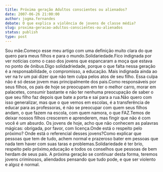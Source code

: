 ```yaml
---
title: Próxima geração Adultos conscientes ou alienados?
date: 2007-06-26 21:00:00
author: jogma.fernandes
debate: O que explica a violência de jovens de classe média?
slug: proxima-geracao-adultos-conscientes-ou-alienados
status: publish 
type: post
---
```


Sou mãe.Começo esse meu artigo com uma definição muito clara do que quero para meus filhos e para o mundo.Solidariedade.Fico indignada por ver notícias como o caso dos jovens que espancaram a moça que estava no ponto de ônibus.Digo solidadriedade, porque o que falta nessa geração é a responsabilidade, o compromisso, a educação. Mais indignada ainda ao ver na tv um pai dizer que não tem culpa pelos atos de seu filho. Essa culpa não é só desse jovem mas principalmente dos pais.Como responsáveis por seus filhos, os pais de hoje se preocupam em ter o melhor carro, morar em palacetes, consumir bastante e não ter nenhuma preocupação de saber o que seu filho faz depois que bate a porta e sai para a rua.Não quero com isso generalizar, mas que o que vemos em escolas, é a transferência de educar para as professoras, é não se preocupar com quem seus filhos andam, o que fazem na escola, com quem namora, o que FAZ.Temos de deixar nossos filhos crescerem e aprenderem, mas fingir que não é com você é um absurdo. Os jovens de hoje, acho que não conhecem as palavras mágicas: obrigada, por favor, com licença.Onde está o respeito pelo próximo? Onde está o referencial desses jovens?Como explicar que pessoas que tem de tudo, achem normal e prazeroso bater em pessoas que nada tem haver com suas taras e problemas.Solidariedade é ter brio, respeito pelo próximo,educação e todos os conselhos que pessoas de bem herdam de seus pais. A próxima geração se continuar desta forma, teremos jovens criminosos, aliendados pensando que tudo pode, e que ser violento e algoz é normal.
